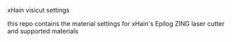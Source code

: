 xHain visicut settings

this repo contains the material settings for xHain's Epilog ZING laser cutter and supported materials

